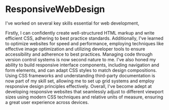 # ResponsiveWebDesign

I've worked on several key skills essential for web development,

Firstly, I can confidently create well-structured HTML markup and write efficient CSS, adhering to best practice standards. Additionally, I've learned to optimize websites for speed and performance, employing techniques like effective image optimization and utilizing developer tools to ensure accessibility and adherence to best practices. Managing code through version control systems is now second nature to me. I've also honed my ability to build responsive interface components, including navigation and form elements, and can adapt CSS styles to match design compositions. Using CSS frameworks and understanding third-party documentation is now part of my skill set, allowing me to set up grid systems and employ responsive design principles effectively. Overall, I've become adept at developing responsive websites that seamlessly adjust to different viewport sizes using modern CSS techniques and relative units of measure, ensuring a great user experience across devices.
